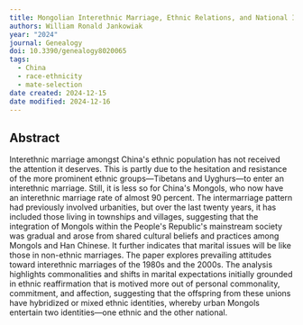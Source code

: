 ```yaml
---
title: Mongolian Interethnic Marriage, Ethnic Relations, and National Integration in the PRC
authors: William Ronald Jankowiak
year: "2024"
journal: Genealogy
doi: 10.3390/genealogy8020065
tags:
  - China
  - race-ethnicity
  - mate-selection
date created: 2024-12-15
date modified: 2024-12-16
---
```


## Abstract

Interethnic marriage amongst China's ethnic population has not received the attention it deserves. This is partly due to the hesitation and resistance of the more prominent ethnic groups—Tibetans and Uyghurs—to enter an interethnic marriage. Still, it is less so for China's Mongols, who now have an interethnic marriage rate of almost 90 percent. The intermarriage pattern had previously involved urbanities, but over the last twenty years, it has included those living in townships and villages, suggesting that the integration of Mongols within the People's Republic's mainstream society was gradual and arose from shared cultural beliefs and practices among Mongols and Han Chinese. It further indicates that marital issues will be like those in non-ethnic marriages. The paper explores prevailing attitudes toward interethnic marriages of the 1980s and the 2000s. The analysis highlights commonalities and shifts in marital expectations initially grounded in ethnic reaffirmation that is motived more out of personal commonality, commitment, and affection, suggesting that the offspring from these unions have hybridized or mixed ethnic identities, whereby urban Mongols entertain two identities—one ethnic and the other national.
